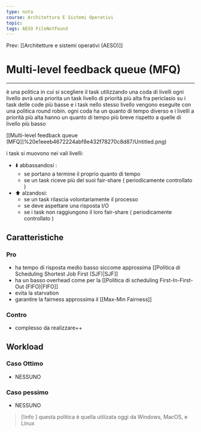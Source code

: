 ```yaml
---
type: nota
course: Architettura E Sistemi Operativi
topic: 
tags: AESO FileNotFound 
---
```


Prev: [[Architetture e sistemi operativi (AESO)]]

# Multi-level feedback queue (MFQ)
---


è una politica in cui si scegliere il task utilizzando una coda di livelli ogni livello avrà una priorita un task livello di priorità più alta fra periclasio su i task delle code più basse e i task nello stesso livello vengono eseguite con una politica round robin. ogni coda ha un quanto di tempo diverso e i livelli a priorità più alta hanno un quanto di tempo più breve rispetto a quelle di livello più basso

[[Multi-level feedback queue (MFQ]]%20e1eeeb4672224abf8e432f78270c8d87/Untitled.png)

i task si muovono nei vali livelli:

- ⬇️ abbassandosi :
    - se portano a termine il proprio quanto di tempo
    - se un task riceve più del suoi fair-share ( periodicamente controllato )
- ⬆️ alzandosi:
    - se un task rilascia volontariamente il processo
    - se deve aspettare una risposta I/O
    - se i task non raggiungono il loro fair-share ( periodicamente controllato )

## Caratteristiche



### Pro

- ha tempo di risposta medio basso siccome approssima [[Politica di Scheduling Shortest Job First (SJF)|SJF]]
- ha un basso overhead come per la [[Politica di scheduling First-In-First-Out (FIFO)|FIFO]]
- evita la starvation
- garantire la fairness approssima il [[Max-Min Fairness]]

### Contro

- complesso da realizzare++

## Workload

### Caso Ottimo

- NESSUNO

### Caso pessimo

- NESSUNO


>[!info ]
questa politica è quella utilizata oggi da Windows, MacOS, e Linux


